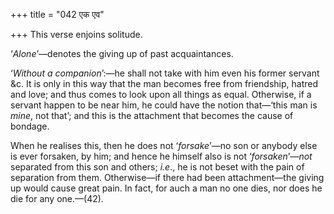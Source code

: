 +++
title = "042 एक एव"

+++
This verse enjoins solitude.

‘*Alone*’—denotes the giving up of past acquaintances.

‘*Without a companion*’:—he shall not take with him even his former
servant &c. It is only in this way that the man becomes free from
friendship, hatred and love; and thus comes to look upon all things as
equal. Otherwise, if a servant happen to be near him, he could have the
notion that—‘this man is *mine*, not that’; and this is the attachment
that becomes the cause of bondage.

When he realises this, then he does not ‘*forsake*’—no son or anybody
else is ever forsaken, by him; and hence he himself also is not
‘*forsaken*’—*not* separated from this son and others; *i.e*., he is not
beset with the pain of separation from them. Otherwise—if there had been
attachment—the giving up would cause great pain. In fact, for auch a man
no one dies, nor does he die for any one.—(42).


